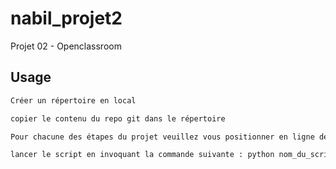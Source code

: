 # nabil_projet2
Projet 02 - Openclassroom
## Usage
```python
Créer un répertoire en local

copier le contenu du repo git dans le répertoire

Pour chacune des étapes du projet veuillez vous positionner en ligne de commande dans chacun des sous-répertoires (ex all pour extraire tous les livres du site)

lancer le script en invoquant la commande suivante : python nom_du_script

```